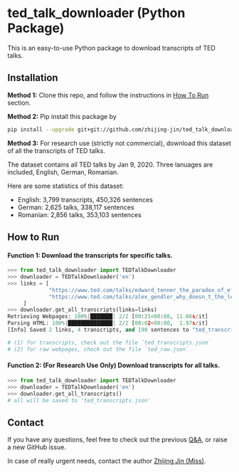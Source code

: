 # ted_talk_downloader (Python Package)

This is an easy-to-use Python package to download transcripts of TED talks. 

## Installation
**Method 1:** Clone this repo, and follow the instructions in [How To Run](#how-to-run) section.

**Method 2:** Pip install this package by 
```bash
pip install --upgrade git+git://github.com/zhijing-jin/ted_talk_downloader.git
```

**Method 3:** For research use (strictly not commercial), download this dataset of all the transcripts of TED talks.
 
The dataset contains all TED talks by Jan 9, 2020. Three lanuages are included, English, German, Romanian. 

Here are some statistics of this dataset:

- English: 3,799 transcripts, 450,326 sentences
- German: 2,625 talks, 338,117 sentences
- Romanian: 2,856 talks, 353,103 sentences
## How to Run

#### Function 1: Download the transcripts for specific talks.
```python
>>> from ted_talk_downloader import TEDTalkDownloader
>>> downloader = TEDTalkDownloader('en')
>>> links = [
             "https://www.ted.com/talks/edward_tenner_the_paradox_of_efficiency?language=en",
             "https://www.ted.com/talks/alex_gendler_why_doesn_t_the_leaning_tower_of_pisa_fall_over?language=en",
     ]
>>> downloader.get_all_transcripts(links=links)
Retrieving Webpages: 100%|███████| 2/2 [00:21<00:00, 11.06s/it]
Parsing HTML: 100%|██████████████| 2/2 [00:02<00:00,  1.97s/it]
[Info] Saved 2 links, 4 transcripts, and 190 sentences to "ted_transcripts.json"

# (1) for transcripts, check out the file `ted_transcripts.json`
# (2) for raw webpages, check out the file `ted_raw.json`
```
#### Function 2: (For Research Use Only) Download transcripts for all talks.
```python
>>> from ted_talk_downloader import TEDTalkDownloader
>>> downloader = TEDTalkDownloader('en')
>>> downloader.get_all_transcripts()
# all will be saved to 'ted_transcripts.json'
```

## Contact
If you have any questions, feel free to check out the previous [Q&A](https://github.com/zhijing-jin/ted_talk_downloader/issues?utf8=%E2%9C%93&q=is%3Aissue), or raise a new GitHub issue.

In case of really urgent needs, contact the author [Zhijing Jin (Miss)](mailto:zhijing.jin@connect.hku.hk).
